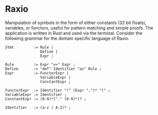 # Raxio

Manipulation of symbols in the form of either constants (32 bit floats), variables, or functors, useful for pattern matching and simple proofs. The application is written in Rust and used via the terminal. Consider the following grammar for the domain specific language of Raxio. 

```ebnf
Stmt         := Rule | 
                Define | 
                Expr ; 

Rule         := Expr "=>" Expr ;
Define       := "def" Identifier "as" Rule ;
Expr         := FunctorExpr | 
                VariableExpr | 
                ConstantExpr ;
                
FunctorExpr  := Identifier "(" (Expr ",")* ")" ;
VariableExpr := Identifier ;
ConstantExpr := (0-9)*("." (0-9)*)? ;

Identifier   := (a-z | A-Z)* ;
```
